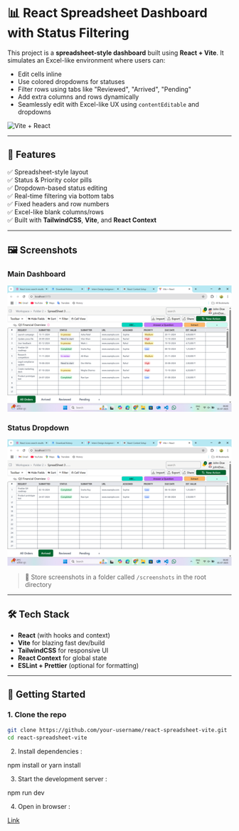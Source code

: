 # 📊 React Spreadsheet Dashboard with Status Filtering

This project is a **spreadsheet-style dashboard** built using **React + Vite**. It simulates an Excel-like environment where users can:

- Edit cells inline
- Use colored dropdowns for statuses
- Filter rows using tabs like "Reviewed", "Arrived", "Pending"
- Add extra columns and rows dynamically
- Seamlessly edit with Excel-like UX using `contentEditable` and dropdowns

![Vite + React](https://vitejs.dev/logo.svg)

---

## 🧩 Features

✅ Spreadsheet-style layout  
✅ Status & Priority color pills  
✅ Dropdown-based status editing  
✅ Real-time filtering via bottom tabs  
✅ Fixed headers and row numbers  
✅ Excel-like blank columns/rows  
✅ Built with **TailwindCSS**, **Vite**, and **React Context**

---

## 🖼️ Screenshots

### Main Dashboard
![Main Spreadsheet Screenshot](./public/Screenshot%20(96).png)

### Status Dropdown
![Dropdown Example](./public/Screenshot%20(97).png)

> 📂 Store screenshots in a folder called `/screenshots` in the root directory

---

## 🛠️ Tech Stack

- **React** (with hooks and context)
- **Vite** for blazing fast dev/build
- **TailwindCSS** for responsive UI
- **React Context** for global state
- **ESLint + Prettier** (optional for formatting)

---

## 🏁 Getting Started

### 1. Clone the repo

```bash
git clone https://github.com/your-username/react-spreadsheet-vite.git
cd react-spreadsheet-vite
```

2. Install dependencies :

npm install
or
yarn install

3. Start the development server :

npm run dev

4. Open in browser :

<a href="https://aryan-spreadsheet-react.netlify.app/"> Link </a>

